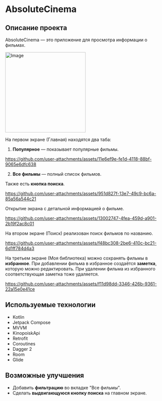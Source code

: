# AbsoluteCinema

## Описание проекта
AbsoluteCinema — это приложение для просмотра информации о фильмах.  

<img width="256" height="256" alt="Image" src="https://github.com/user-attachments/assets/e20917ab-770d-4d71-8e01-060d7115b323" />

На первом экране (Главная) находятся два таба:  
1. **Популярное** — показывает популярные фильмы.

https://github.com/user-attachments/assets/11e6ef9e-fe1d-4118-88bf-9065e6dfc638

2. **Все фильмы** — полный список фильмов.

Также есть **кнопка поиска**.

https://github.com/user-attachments/assets/951d827f-13e7-49c9-bc6a-85a56a544c21

Открытие экрана с детальной информацией о фильме.

https://github.com/user-attachments/assets/13002747-4fea-459d-a901-2b19f2ac8c01

На втором экране (Поиск) реализован поиск фильмов по названию.  

https://github.com/user-attachments/assets/f48bc308-2be6-410c-bc21-6d1ff784d4a3

На третьем экране (Моя библиотека) можно сохранять фильмы в **избранное**. При добавлении фильма в избранное создаётся **заметка**, которую можно редактировать. При удалении фильма из избранного соответствующая заметка тоже удаляется.

https://github.com/user-attachments/assets/f11d98dd-3346-426b-9361-22a15e0e41ce

## Используемые технологии
- Kotlin
- Jetpack Compose  
- MVVM  
- KinopoiskApi  
- Retrofit  
- Coroutines  
- Dagger 2  
- Room  
- Glide  
## Возможные улучшения
- Добавить **фильтрацию** во вкладке "Все фильмы".  
- Сделать **выдвигающуюся кнопку поиска** на главном экране.

